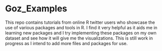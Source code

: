 # Goz_Examples
This repo contains tutorials from online R twitter users who showcase the use of various packages and tools in R. I find it very helpful as it aids me in learning new packages and I try implementing these packages on my own dataset and see how it will give me the visualizations. This is still work in progress as I intend to add more files and packages for use.
